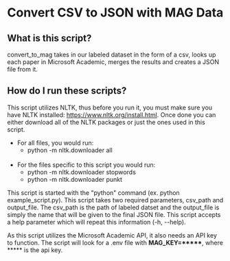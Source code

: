 # Convert CSV to JSON with MAG Data

## What is this script?

convert_to_mag takes in our labeled dataset in the form of a csv, looks up each paper in Microsoft Academic, merges the results and creates a JSON file from it.

## How do I run these scripts?
This script utilizes NLTK, thus before you run it, you must make sure you have NLTK installed: https://www.nltk.org/install.html. Once done you can either download all of the NLTK packages or just the ones used in this script. 

- For all files, you would run:
  - python -m nltk.downloader all
<br/><br/>
- For the files specific to this script you would run:
  - python -m nltk.downloader stopwords
  - python -m nltk.downloader punkt

This script is started with the "python" command (ex. python example_script.py). This script takes two required parameters, csv_path and output_file. The csv_path is the path of labeled datset and the output_file is simply the name that will be given to the final JSON file. This script accepts a help parameter which will repeat this information (-h, --help). <br/>

As this script utilizes the Microsoft Academic API, it also needs an API key to function. The script will look for a .env file with __MAG_KEY=\***\**__, where \***\** is the api key.